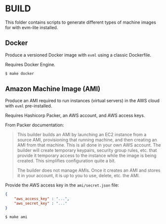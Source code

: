 # BUILD

This folder contains scripts to generate different types of machine images for
with evm-lite installed.

## Docker

Produce a versioned Docker image with `evml` using a classic Dockerfile. 

Requires Docker Engine. 

```bash
$ make docker
```

## Amazon Machine Image (AMI)

Produce an AMI required to run instances (virtual servers) in the AWS cloud with 
`evml` pre-installed.

Requires Hashicorp Packer, an AWS account, and AWS access keys.

From Packer documentation:

> This builder builds an AMI by launching an EC2 instance from a source AMI, 
> provisioning that running machine, and then creating an AMI from that machine. 
> This is all done in your own AWS account. The builder will create temporary 
> keypairs, security group rules, etc. that provide it temporary access to the 
> instance while the image is being created. This simplifies configuration quite 
> a bit.
> 
> The builder does not manage AMIs. Once it creates an AMI and stores it in your 
> account, it is up to you to use, delete, etc. the AMI.

Provide the AWS access key in the `ami/secret.json` file: 

```json
{
    "aws_access_key" : "...",
    "aws_secret_key" : "..."
}
```

```bash
$ make ami
```


